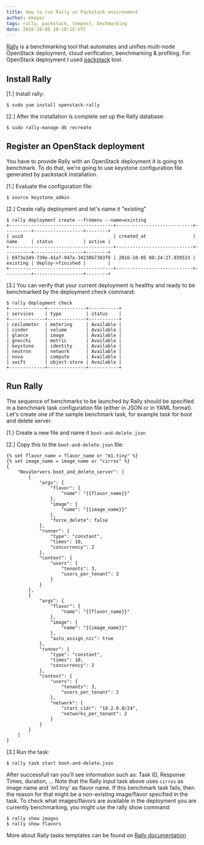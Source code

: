 ```yaml
---
title: How to run Rally on Packstack environment
author: mkopec
tags: rally, packstack, tempest, bechmarking
date: 2016-10-05 10:10:15 UTC
---
```


[Rally](https://rally.readthedocs.io/en/latest/overview.html) is a benchmarking tool that automates and unifies multi-node OpenStack deployment, cloud verification, benchmarking & profiling.
For OpenStack deployment I used [packstack](https://www.rdoproject.org/install/packstack/) tool.

## Install Rally

[1.] Install rally:

    $ sudo yum install openstack-rally

[2.] After the installation is complete set up the Rally database:

    $ sudo rally-manage db recreate


## Register an OpenStack deployment

You have to provide Rally with an OpenStack deployment it is going to benchmark. To do that, we're going to use keystone configuration file generated by packstack installation.

[1.] Evaluate the configuration file:

    $ source keystone_admin

[2.] Create rally deployment and let's name it "existing"

    $ rally deployment create --fromenv --name=existing
    +--------------------------------------+----------------------------+----------+------------------+--------+
    | uuid                                 | created_at                 | name     | status           | active |
    +--------------------------------------+----------------------------+----------+------------------+--------+
    | 6973e349-739e-41af-947a-34230b7383f8 | 2016-10-05 08:24:27.939523 | existing | deploy->finished |        |
    +--------------------------------------+----------------------------+----------+------------------+--------+

[3.] You can verify that your current deployment is healthy and ready to be benchmarked by the deployment check command:

    $ rally deployment check
    +-------------+--------------+-----------+
    | services    | type         | status    |
    +-------------+--------------+-----------+
    | ceilometer  | metering     | Available |
    | cinder      | volume       | Available |
    | glance      | image        | Available |
    | gnocchi     | metric       | Available |
    | keystone    | identity     | Available |
    | neutron     | network      | Available |
    | nova        | compute      | Available |
    | swift       | object-store | Available |
    +-------------+--------------+-----------+


## Run Rally

The sequence of benchmarks to be launched by Rally should be specified in a benchmark task configuration file (either in JSON or in YAML format).
Let's create one of the sample benchmark task, for example task for boot and delete server.

[1.] Create a new file and name it `boot-and-delete.json`

[2.] Copy this to the `boot-and-delete.json` file:

```
{% set flavor_name = flavor_name or "m1.tiny" %}
{% set image_name = image_name or "cirros" %}
{
    "NovaServers.boot_and_delete_server": [
        {
            "args": {
                "flavor": {
                    "name": "{{flavor_name}}"
                },
                "image": {
                    "name": "{{image_name}}"
                },
                "force_delete": false
            },
            "runner": {
                "type": "constant",
                "times": 10,
                "concurrency": 2
            },
            "context": {
                "users": {
                    "tenants": 3,
                    "users_per_tenant": 2
                }
            }
        },
        {
            "args": {
                "flavor": {
                    "name": "{{flavor_name}}"
                },
                "image": {
                    "name": "{{image_name}}"
                },
                "auto_assign_nic": true
            },
            "runner": {
                "type": "constant",
                "times": 10,
                "concurrency": 2
            },
            "context": {
                "users": {
                    "tenants": 3,
                    "users_per_tenant": 2
                },
                "network": {
                    "start_cidr": "10.2.0.0/24",
                    "networks_per_tenant": 2
                }
            }
        }
    ]
}
```

[3.] Run the task:

    $ rally task start boot-and-delete.json

After successfull ran you'll see information such as: Task ID, Response Times, duration, ...
Note that the Rally input task above uses `cirros` as image name and 'm1.tiny' as flavor name. If this benchmark task fails, then the reason for that might be a non-existing image/flavor specified in the task. To check what images/flavors are available in the deployment you are currently benchmarking, you might use the rally show command:

    $ rally show images
    $ rally show flavors

More about Rally tasks templates can be found on [Rally documentation](http://rally.readthedocs.io/en/0.6.0/tutorial/step_5_task_templates.html)
